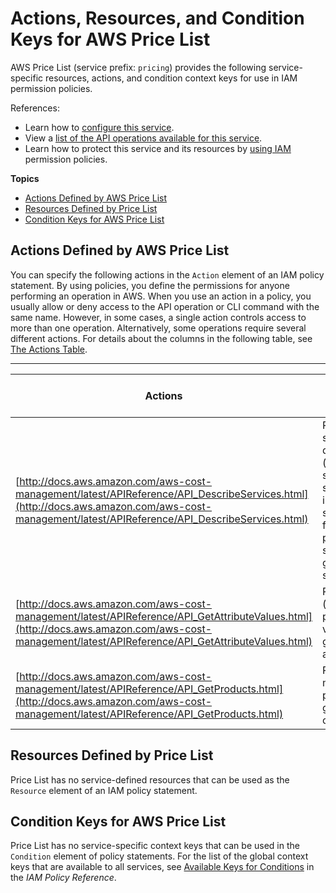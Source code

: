 # Actions, Resources, and Condition Keys for AWS Price List<a name="list_awspricelist"></a>

AWS Price List \(service prefix: `pricing`\) provides the following service\-specific resources, actions, and condition context keys for use in IAM permission policies\.

References:
+ Learn how to [configure this service](http://docs.aws.amazon.com/awsaccountbilling/latest/aboutv2/)\.
+ View a [list of the API operations available for this service](http://docs.aws.amazon.com/aws-cost-management/latest/APIReference/)\.
+ Learn how to protect this service and its resources by [using IAM](http://docs.aws.amazon.com/awsaccountbilling/latest/aboutv2/billing-permissions-ref.html) permission policies\.

**Topics**
+ [Actions Defined by AWS Price List](#awspricelist-actions-as-permissions)
+ [Resources Defined by Price List](#awspricelist-resources-for-iam-policies)
+ [Condition Keys for AWS Price List](#awspricelist-policy-keys)

## Actions Defined by AWS Price List<a name="awspricelist-actions-as-permissions"></a>

You can specify the following actions in the `Action` element of an IAM policy statement\. By using policies, you define the permissions for anyone performing an operation in AWS\. When you use an action in a policy, you usually allow or deny access to the API operation or CLI command with the same name\. However, in some cases, a single action controls access to more than one operation\. Alternatively, some operations require several different actions\. For details about the columns in the following table, see [The Actions Table](reference_policies_actions-resources-contextkeys.md#actions_table)\.


****  

| Actions | Description | Access Level | Resource Types \(\*required\) | Condition Keys | Dependent Actions | 
| --- | --- | --- | --- | --- | --- | 
| [http://docs.aws.amazon.com/aws-cost-management/latest/APIReference/API_DescribeServices.html](http://docs.aws.amazon.com/aws-cost-management/latest/APIReference/API_DescribeServices.html) | Returns the service details for all \(paginated\) services \(if serviceCode is not set\) or service detail for a particular service \(if given serviceCode\)\. | Read |  |  |  | 
| [http://docs.aws.amazon.com/aws-cost-management/latest/APIReference/API_GetAttributeValues.html](http://docs.aws.amazon.com/aws-cost-management/latest/APIReference/API_GetAttributeValues.html) | Returns all \(paginated\) possible values for a given attribute\. | Read |  |  |  | 
| [http://docs.aws.amazon.com/aws-cost-management/latest/APIReference/API_GetProducts.html](http://docs.aws.amazon.com/aws-cost-management/latest/APIReference/API_GetProducts.html) | Returns all matching products with given search criteria\. | Read |  |  |  | 

## Resources Defined by Price List<a name="awspricelist-resources-for-iam-policies"></a>

Price List has no service\-defined resources that can be used as the `Resource` element of an IAM policy statement\.

## Condition Keys for AWS Price List<a name="awspricelist-policy-keys"></a>

Price List has no service\-specific context keys that can be used in the `Condition` element of policy statements\. For the list of the global context keys that are available to all services, see [Available Keys for Conditions](http://docs.aws.amazon.com/IAM/latest/UserGuide/reference_policies_condition-keys.html#AvailableKeys) in the *IAM Policy Reference*\.
